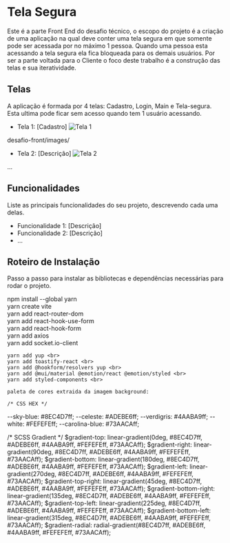 # Tela Segura

Este é a parte Front End do desafio técnico, o escopo do projeto é a criação de uma aplicação na qual deve conter uma tela segura em que somente pode ser acessada por no máximo 1 pessoa.
Quando uma pessoa esta acessando a tela segura ela fica bloqueada para os demais usuários.
Por ser a parte voltada para o Cliente o foco deste trabalho é a construção das telas e sua iteratividade.

## Telas

A aplicação é formada por 4 telas: Cadastro, Login, Main e Tela-segura. Esta ultima pode ficar sem acesso quando tem 1 usuário acessando.

- Tela 1: [Cadastro]
  ![Tela 1](/desafio-front/images/tela_1.JPG)

desafio-front/images/

- Tela 2: [Descrição]
  ![Tela 2](/caminho/para/imagem)

...

## Funcionalidades

Liste as principais funcionalidades do seu projeto, descrevendo cada uma delas.

- Funcionalidade 1: [Descrição]
- Funcionalidade 2: [Descrição]
- ...

## Roteiro de Instalação

Passo a passo para instalar as bibliotecas e dependências necessárias para rodar o projeto.










npm install --global yarn <br>
yarn create vite <br>
yarn add react-router-dom <br>
yarn add react-hook-use-form <br>
yarn add react-hook-form <br>
yarn add axios <br>
yarn add socket.io-client <br>






    yarn add yup <br>
    yarn add toastify-react <br>
    yarn add @hookform/resolvers yup <br>
    yarn add @mui/material @emotion/react @emotion/styled <br>
    yarn add styled-components <br>

    paleta de cores extraida da imagem background:

    /* CSS HEX */
--sky-blue: #8EC4D7ff;
--celeste: #ADEBE6ff;
--verdigris: #4AABA9ff;
--white: #FEFEFEff;
--carolina-blue: #73AACAff;


/* SCSS Gradient */
$gradient-top: linear-gradient(0deg, #8EC4D7ff, #ADEBE6ff, #4AABA9ff, #FEFEFEff, #73AACAff);
$gradient-right: linear-gradient(90deg, #8EC4D7ff, #ADEBE6ff, #4AABA9ff, #FEFEFEff, #73AACAff);
$gradient-bottom: linear-gradient(180deg, #8EC4D7ff, #ADEBE6ff, #4AABA9ff, #FEFEFEff, #73AACAff);
$gradient-left: linear-gradient(270deg, #8EC4D7ff, #ADEBE6ff, #4AABA9ff, #FEFEFEff, #73AACAff);
$gradient-top-right: linear-gradient(45deg, #8EC4D7ff, #ADEBE6ff, #4AABA9ff, #FEFEFEff, #73AACAff);
$gradient-bottom-right: linear-gradient(135deg, #8EC4D7ff, #ADEBE6ff, #4AABA9ff, #FEFEFEff, #73AACAff);
$gradient-top-left: linear-gradient(225deg, #8EC4D7ff, #ADEBE6ff, #4AABA9ff, #FEFEFEff, #73AACAff);
$gradient-bottom-left: linear-gradient(315deg, #8EC4D7ff, #ADEBE6ff, #4AABA9ff, #FEFEFEff, #73AACAff);
$gradient-radial: radial-gradient(#8EC4D7ff, #ADEBE6ff, #4AABA9ff, #FEFEFEff, #73AACAff);
